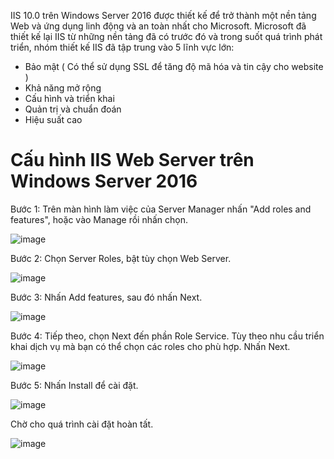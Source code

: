 IIS 10.0 trên Windows Server 2016  được thiết kế để trở thành một nền tảng Web và ứng dụng linh động và an toàn nhất cho Microsoft. Microsoft đã thiết kế lại IIS từ những nền tảng đã có trước đó và trong suốt quá trình phát triển, nhóm thiết kế IIS đã tập trung vào 5 lĩnh vực lớn:

- Bảo mật ( Có thể sử dụng SSL để tăng độ mã hóa và tin cậy cho website ) 
- Khả năng mở rộng 
- Cấu hình và triển khai 
- Quản trị và chuẩn đoán 
- Hiệu suất cao

# Cấu hình IIS Web Server trên Windows Server 2016

Bước 1: Trên màn hình làm việc của Server Manager nhấn "Add roles and features", hoặc vào Manage rồi nhấn chọn. 

![image](https://user-images.githubusercontent.com/111716161/189829055-8eb76e99-ce76-4611-9335-3a7ad6a3f66c.png)

Bước 2: Chọn Server Roles, bật tùy chọn Web Server. 

![image](https://user-images.githubusercontent.com/111716161/189829464-20a363b8-e5c1-41b1-a834-e9009b7e9ac2.png)

Bước 3: Nhấn Add features, sau đó nhấn Next.

![image](https://user-images.githubusercontent.com/111716161/189829716-180e5271-2c4e-4082-a9b1-729938dc9429.png)

Bước 4: Tiếp theo, chọn Next đến phần Role Service. Tùy theo nhu cầu triển khai dịch vụ mà bạn có thể chọn các roles cho phù hợp. Nhấn Next. 

![image](https://user-images.githubusercontent.com/111716161/189830102-53e7b574-3896-4b3e-8998-7465469d069c.png)

Bước 5: Nhấn Install để cài đặt.

![image](https://user-images.githubusercontent.com/111716161/189830250-d34df63a-2a6c-4b65-9e88-98566ead9c2c.png)

Chờ cho quá trình cài đặt hoàn tất. 

![image](https://user-images.githubusercontent.com/111716161/189830470-2e351736-f2e1-4ec2-9b46-d97f79471824.png)

